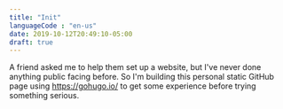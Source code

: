 ```yaml
---
title: "Init"
languageCode : "en-us"
date: 2019-10-12T20:49:10-05:00
draft: true
---
```


A friend asked me to help them set up a website, but I've never done anything public facing before.  So I'm building this personal static GitHub page using https://gohugo.io/ to get some experience before trying something serious.
